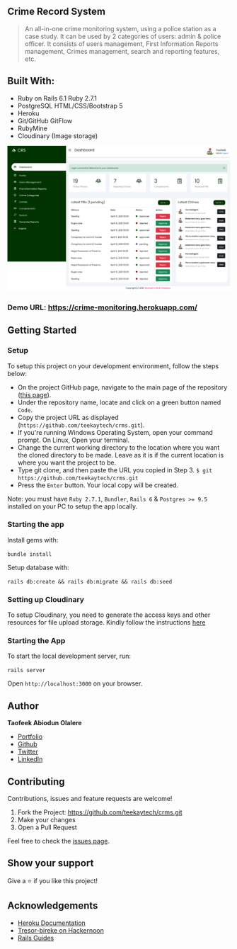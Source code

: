 ## Crime Record System

> An all-in-one crime monitoring system, using a police station as a case study.
> It can be used by 2 categories of users: admin & police officer.
> It consists of users management, First Information Reports management, Crimes management, search and reporting features, etc.

## Built With:
- Ruby on Rails 6.1
  Ruby 2.7.1
- PostgreSQL
  HTML/CSS/Bootstrap 5
- Heroku
- Git/GitHub GitFlow
- RubyMine
- Cloudinary (Image storage)


![Dashboard](shot2.png)

### Demo URL: https://crime-monitoring.herokuapp.com/

## Getting Started
### Setup
To setup this project on your development environment, follow the steps below:
- On the project GitHub page, navigate to the main page of the repository ([this page](https://github.com/teekaytech/crms)).
- Under the repository name, locate and click on a green button named `Code`.
- Copy the project URL as displayed (`https://github.com/teekaytech/crms.git`).
- If you're running Windows Operating System, open your command prompt. On Linux, Open your terminal.
- Change the current working directory to the location where you want the cloned directory to be made. Leave as it is if the current location is where you want the project to be.
- Type git clone, and then paste the URL you copied in Step 3.
  `$ git https://github.com/teekaytech/crms.git`
- Press the `Enter` button. Your local copy will be created.

Note: you must have `Ruby 2.7.1`, `Bundler`, `Rails 6` & `Postgres >= 9.5` installed on your PC to setup the app locally.
### Starting the app
Install gems with:

```bundle install```

Setup database with:

```rails db:create && rails db:migrate && rails db:seed```

### Setting up Cloudinary
To setup Cloudinary, you need to generate the  access keys and other resources for file upload storage.
Kindly follow the instructions [here](https://hackernoon.com/creating-image-uploader-in-rails-6-using-cloudinary-and-carrierwave-jp173u1w)

### Starting the App

To start the local development server, run:

```rails server```

Open `http://localhost:3000` on your browser.

## Author
**Taofeek Abiodun Olalere**
- [Portfolio](https://taofeekolalere.me)
- [Github](https://github.com/teekaytech/)
- [Twitter](https://twitter.com/ola_lere)
- [LinkedIn](https://www.linkedin.com/in/olaleretaofeek/)

## Contributing

Contributions, issues and feature requests are welcome!

1. Fork the Project: https://github.com/teekaytech/crms.git
2. Make your changes
2. Open a Pull Request

Feel free to check the [issues page](https://github.com/teekaytech/crms/issues).

## Show your support

Give a :star: if you like this project!

## Acknowledgements

- [Heroku Documentation](https://devcenter.heroku.com/articles/getting-started-with-rails6)
- [Tresor-bireke on Hackernoon](https://hackernoon.com/creating-image-uploader-in-rails-6-using-cloudinary-and-carrierwave-jp173u1w)
- [Rails Guides](https://guides.rubyonrails.org/v4.2.0/index.html)
